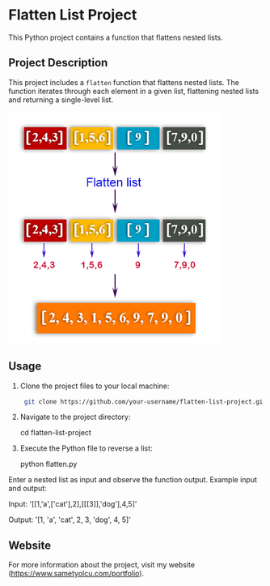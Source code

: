# Flatten List Project

This Python project contains a function that flattens nested lists.

## Project Description

This project includes a `flatten` function that flattens nested lists. The function iterates through each element in a given list, flattening nested lists and returning a single-level list.


![Resim Açıklaması](Python_photo.png)


## Usage

1. Clone the project files to your local machine:

   ```bash
    git clone https://github.com/your-username/flatten-list-project.git


2. Navigate to the project directory:
   
    cd flatten-list-project

3. Execute the Python file to reverse a list:

    python flatten.py

Enter a nested list as input and observe the function output. Example input and output:

Input: '[[1,'a',['cat'],2],[[[3]],'dog'],4,5]'

Output: '[1, 'a', 'cat', 2, 3, 'dog', 4, 5]'




## Website

For more information about the project, visit my website (https://www.sametyolcu.com/portfolio).


